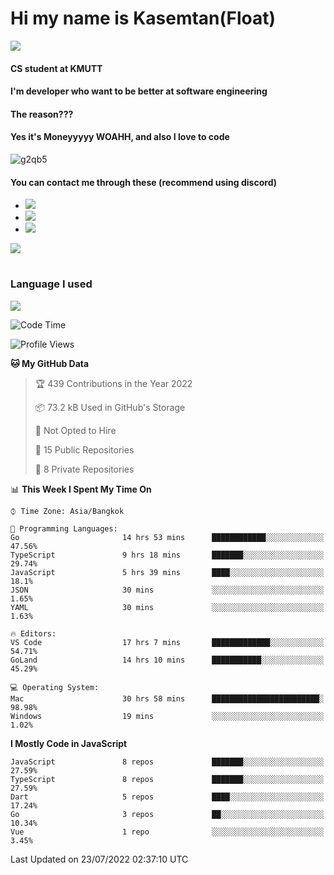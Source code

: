 # Hi my name is Kasemtan(Float)
![](https://64.media.tumblr.com/9c2a8f831efe8da556ffbf89cebb52c9/b86c1ab833a37e32-93/s1280x1920/d000dc22f75df64be2bc150f5fa69c4f6df6bb07.gifv)
#### CS student at KMUTT
#### I'm developer who want to be better at software engineering
#### The reason???
#### Yes it's Moneyyyyy WOAHH, and also I love to code
![g2qb5](https://user-images.githubusercontent.com/69688279/175812510-9235eaf7-72f7-40d3-b163-56efa9aa5c6b.gif)

#### You can contact me through these (recommend using discord)
- [![](https://img.shields.io/badge/Discord-5865F2?logo=Discord&logoColor=white)](https://discordapp.com/users/278155096225742848)
- [![](https://img.shields.io/badge/Facebook-1877F2?logo=facebook&logoColor=white)](https://www.facebook.com/float.teavasirichokchai/)
- [![](https://img.shields.io/badge/linkedin-0A66C2?logo=linkedin&logoColor=white)](https://www.linkedin.com/in/kasemtan-teavasirichokchai-975531227/)

[![](https://github-readme-stats.vercel.app/api?username=FloatKasemtan&show_icons=true&theme=nightowl)]()
#
### Language I used
[![](https://github-readme-stats.vercel.app/api/top-langs/?username=FloatKasemtan&layout=compact&theme=nightowl)]()
<!--START_SECTION:waka-->
![Code Time](http://img.shields.io/badge/Code%20Time-619%20hrs%2027%20mins-blue)

![Profile Views](http://img.shields.io/badge/Profile%20Views-9-blue)

**🐱 My GitHub Data** 

> 🏆 439 Contributions in the Year 2022
 > 
> 📦 73.2 kB Used in GitHub's Storage 
 > 
> 🚫 Not Opted to Hire
 > 
> 📜 15 Public Repositories 
 > 
> 🔑 8 Private Repositories  
 > 
📊 **This Week I Spent My Time On** 

```text
⌚︎ Time Zone: Asia/Bangkok

💬 Programming Languages: 
Go                       14 hrs 53 mins      ████████████░░░░░░░░░░░░░   47.56% 
TypeScript               9 hrs 18 mins       ███████░░░░░░░░░░░░░░░░░░   29.74% 
JavaScript               5 hrs 39 mins       ████░░░░░░░░░░░░░░░░░░░░░   18.1% 
JSON                     30 mins             ░░░░░░░░░░░░░░░░░░░░░░░░░   1.65% 
YAML                     30 mins             ░░░░░░░░░░░░░░░░░░░░░░░░░   1.63%

🔥 Editors: 
VS Code                  17 hrs 7 mins       █████████████░░░░░░░░░░░░   54.71% 
GoLand                   14 hrs 10 mins      ███████████░░░░░░░░░░░░░░   45.29%

💻 Operating System: 
Mac                      30 hrs 58 mins      ████████████████████████░   98.98% 
Windows                  19 mins             ░░░░░░░░░░░░░░░░░░░░░░░░░   1.02%

```

**I Mostly Code in JavaScript** 

```text
JavaScript               8 repos             ███████░░░░░░░░░░░░░░░░░░   27.59% 
TypeScript               8 repos             ███████░░░░░░░░░░░░░░░░░░   27.59% 
Dart                     5 repos             ████░░░░░░░░░░░░░░░░░░░░░   17.24% 
Go                       3 repos             ██░░░░░░░░░░░░░░░░░░░░░░░   10.34% 
Vue                      1 repo              ░░░░░░░░░░░░░░░░░░░░░░░░░   3.45%

```



 Last Updated on 23/07/2022 02:37:10 UTC
<!--END_SECTION:waka-->
<!--
**FloatKasemtan/FloatKasemtan** is a ✨ _special_ ✨ repository because its `README.md` (this file) appears on your GitHub profile.

Here are some ideas to get you started:

- 🔭 I’m currently working on ...
- 🌱 I’m currently learning ...
- 👯 I’m looking to collaborate on ...
- 🤔 I’m looking for help with ...
- 💬 Ask me about ...
- 📫 How to reach me: ...
- 😄 Pronouns: ...
- ⚡ Fun fact: ...
-->
